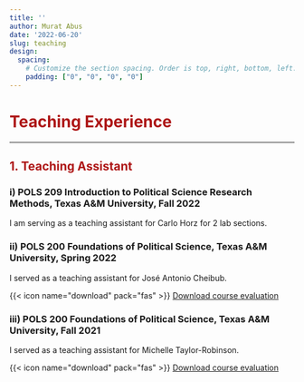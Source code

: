 ```yaml
---
title: ''
author: Murat Abus
date: '2022-06-20'
slug: teaching
design:
  spacing:
    # Customize the section spacing. Order is top, right, bottom, left.
    padding: ["0", "0", "0", "0"]  
---
```


<h1 style="color:#ae1717;">Teaching Experience</h1>
<hr/>

### <h2 style="color:#ae1717;">1. Teaching Assistant</h2> 

### i) POLS 209 Introduction to Political Science Research Methods, Texas A&M University, Fall 2022
I am serving as a teaching assistant for Carlo Horz for 2 lab sections.

### ii) POLS 200 Foundations of Political Science, Texas A&M University, Spring 2022
I served as a teaching assistant for José Antonio Cheibub.

{{< icon name="download" pack="fas" >}} [Download course evaluation](/uploads/POLS200_evaluation_Spring_2022.pdf)

### iii) POLS 200 Foundations of Political Science, Texas A&M University, Fall 2021
I served as a teaching assistant for Michelle Taylor-Robinson.

{{< icon name="download" pack="fas" >}} [Download course evaluation](/uploads/POLS200_evaluation_Fall_2021.pdf)
